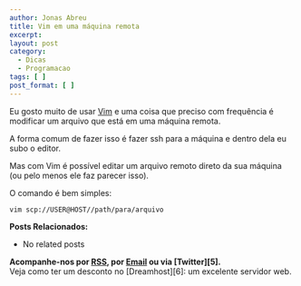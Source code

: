 ```yaml
---
author: Jonas Abreu
title: Vim em uma máquina remota
excerpt:
layout: post
category:
  - Dicas
  - Programacao
tags: [ ]
post_format: [ ]
---
```

Eu gosto muito de usar [Vim][1] e uma coisa que preciso com frequência é modificar um arquivo que está em uma máquina remota.

A forma comum de fazer isso é fazer ssh para a máquina e dentro dela eu subo o editor.

Mas com Vim é possível editar um arquivo remoto direto da sua máquina (ou pelo menos ele faz parecer isso).

O comando é bem simples:

    vim scp://USER@HOST//path/para/arquivo

**Posts Relacionados:** 
*   No related posts









**Acompanhe-nos por [ RSS][3], por [Email][4] ou via [Twitter][5].**  
Veja como ter um desconto no [Dreamhost][6]: um excelente servidor web.

 [1]: http://www.vim.org/
 [2]: https://twitter.com/share
 [3]: http://feeds.feedburner.com/VidaGeek
 [4]: http://feedburner.google.com/fb/a/mailverify?uri=VidaGeek&loc=pt_BR


